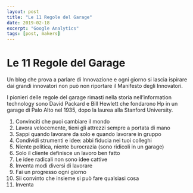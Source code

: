 ```yaml
---
layout: post
title: "Le 11 Regole del Garage"
date: 2019-02-18
excerpt: "Google Analytics"
tags: [post, makers]
---
```

**Le 11 Regole del Garage**
===

Un blog che prova a parlare di Innovazione e ogni giorno si lascia ispirare dai grandi innovatori non può non riportare il Manifesto degli Innovatori. 

I pionieri delle regole del garage rimasti nella storia  nell’information technology sono David Packard e Bill Hewlett che fondarono Hp in un garage di Palo Alto nel 1935, dopo la laurea alla Stanford University.

1. Convinciti che puoi cambiare il mondo
2. Lavora velocemente, tieni gli attrezzi  sempre a portata di mano
3. Sappi quando lavorare da solo e quando lavorare in gruppo
4. Condividi strumenti e idee: abbi fiducia nei tuoi colleghi
5. Niente politica, niente burocrazia (sono ridicoli in un garage)
6. Solo il cliente definisce un lavoro ben fatto
7. Le idee radicali non sono idee cattive
8. Inventa modi diversi di lavorare
9. Fai un progresso ogni giorno
10. Sii convinto che insieme si può fare qualsiasi cosa
11. Inventa
